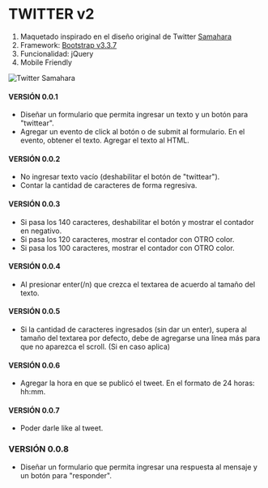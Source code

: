 # TWITTER v2

1. Maquetado inspirado en el diseño original de Twitter [Samahara](https://twitter.com/SamaharaOficial)
2. Framework: [Bootstrap v3.3.7](https://getbootstrap.com/docs/3.3/)
3. Funcionalidad: jQuery
4. Mobile Friendly

![Twitter Samahara](https://user-images.githubusercontent.com/32861693/38538292-b9ce2678-3c58-11e8-94fe-f70a421bba4a.png)

#### VERSIÓN 0.0.1
* Diseñar un formulario que permita ingresar un texto y un botón para "twittear".
* Agregar un evento de click al botón o de submit al formulario.
En el evento, obtener el texto.
Agregar el texto al HTML.

#### VERSIÓN 0.0.2
* No ingresar texto vacío (deshabilitar el botón de "twittear").
* Contar la cantidad de caracteres de forma regresiva.

#### VERSIÓN 0.0.3
* Si pasa los 140 caracteres, deshabilitar el botón y mostrar el contador en negativo.
* Si pasa los 120 caracteres, mostrar el contador con OTRO color.
* Si pasa los 100 caracteres, mostrar el contador con OTRO color.

#### VERSIÓN 0.0.4
* Al presionar enter(/n) que crezca el textarea de acuerdo al tamaño del texto.

#### VERSIÓN 0.0.5
* Si la cantidad de caracteres ingresados (sin dar un enter), supera al tamaño del textarea por defecto, debe de agregarse una línea más para que no aparezca el scroll. (Si en caso aplica)

#### VERSIÓN 0.0.6
* Agregar la hora en que se publicó el tweet. En el formato de 24 horas: hh:mm.

#### VERSIÓN 0.0.7
* Poder darle like al tweet.

### VERSIÓN 0.0.8
* Diseñar un formulario que permita ingresar una respuesta al mensaje y un botón para "responder".
